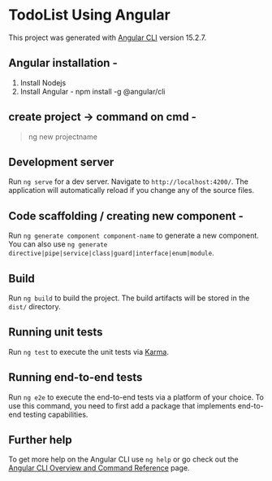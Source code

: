 # TodoList Using Angular

This project was generated with [Angular CLI](https://github.com/angular/angular-cli) version 15.2.7.

## Angular installation -
1. Install Nodejs
2. Install Angular - npm install -g @angular/cli

## create project -> command on cmd -
> ng new projectname

## Development server

Run `ng serve` for a dev server. Navigate to `http://localhost:4200/`. The application will automatically reload if you change any of the source files.

## Code scaffolding / creating new component -

Run `ng generate component component-name` to generate a new component. You can also use `ng generate directive|pipe|service|class|guard|interface|enum|module`.

## Build

Run `ng build` to build the project. The build artifacts will be stored in the `dist/` directory.

## Running unit tests

Run `ng test` to execute the unit tests via [Karma](https://karma-runner.github.io).

## Running end-to-end tests

Run `ng e2e` to execute the end-to-end tests via a platform of your choice. To use this command, you need to first add a package that implements end-to-end testing capabilities.

## Further help

To get more help on the Angular CLI use `ng help` or go check out the [Angular CLI Overview and Command Reference](https://angular.io/cli) page.
